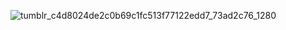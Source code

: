 
![tumblr_c4d8024de2c0b69c1fc513f77122edd7_73ad2c76_1280](https://github.com/user-attachments/assets/44819062-46d9-42fb-adfb-1e07d4dc8bb4)
